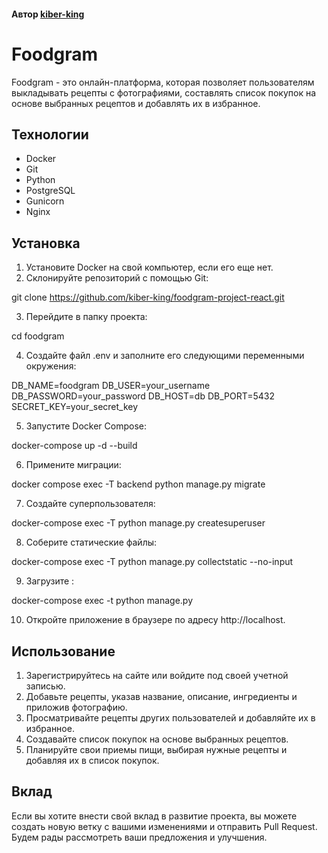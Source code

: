 #### Автор [kiber-king](https://github.com/kiber-king)

# Foodgram

Foodgram - это онлайн-платформа, которая позволяет пользователям выкладывать рецепты с фотографиями, составлять список покупок на основе выбранных рецептов и добавлять их в избранное.

## Технологии

- Docker
- Git
- Python
- PostgreSQL
- Gunicorn
- Nginx

## Установка

1. Установите Docker на свой компьютер, если его еще нет.
2. Склонируйте репозиторий с помощью Git:


git clone https://github.com/kiber-king/foodgram-project-react.git


3. Перейдите в папку проекта:


cd foodgram


4. Создайте файл .env и заполните его следующими переменными окружения:


DB_NAME=foodgram
DB_USER=your_username
DB_PASSWORD=your_password
DB_HOST=db
DB_PORT=5432
SECRET_KEY=your_secret_key


5. Запустите Docker Compose:


docker-compose up -d --build


6. Примените миграции:


docker compose exec -T backend python manage.py migrate


7. Создайте суперпользователя:


docker-compose exec -T python manage.py createsuperuser


8. Соберите статические файлы:


docker-compose exec -T python manage.py collectstatic --no-input


9. Загрузите :


docker-compose exec -t python manage.py 


10. Откройте приложение в браузере по адресу http://localhost.

## Использование

1. Зарегистрируйтесь на сайте или войдите под своей учетной записью.
2. Добавьте рецепты, указав название, описание, ингредиенты и приложив фотографию.
3. Просматривайте рецепты других пользователей и добавляйте их в избранное.
4. Создавайте список покупок на основе выбранных рецептов.
5. Планируйте свои приемы пищи, выбирая нужные рецепты и добавляя их в список покупок.

## Вклад

Если вы хотите внести свой вклад в развитие проекта, вы можете создать новую ветку с вашими изменениями и отправить Pull Request. Будем рады рассмотреть ваши предложения и улучшения.
